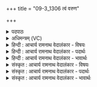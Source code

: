 +++
title = "09-3_1306 त्वं वरुण"

+++
<details><summary>पदपाठः</summary>

त्वम्। व꣡रु꣢꣯णः। उ꣣त꣢। मि꣣त्रः꣢। मि꣣। त्रः꣢। अ꣣ग्ने। त्वा꣢म्। व꣣र्धन्ति। मति꣡भिः꣢। व꣡सि꣢꣯ष्ठाः। त्वे꣢꣯। इ꣢ति। व꣡सु꣢꣯। सु꣣षणना꣡नि꣢। सु꣣। सनना꣡नि꣢। स꣣न्तु। यूय꣢म्। पा꣣त। स्वस्ति꣡भिः꣢। सु꣣। अस्ति꣡भिः꣢। स꣡दा꣢꣯। नः। १३०६।
</details>

<details><summary>अधिमन्त्रम् (VC)</summary>

- अग्निः
- वसिष्ठो मैत्रावरुणिः
- त्रिष्टुप्
- धैवतः
</details>

<details><summary>हिन्दी : आचार्य रामनाथ वेदालंकार - विषयः</summary>

अगले मन्त्र में परमात्मा की स्तुति करते हुए उससे प्रार्थना की गयी है।
</details>

<details><summary>हिन्दी : आचार्य रामनाथ वेदालंकार - पदार्थः</summary>

पदार्थान्वय -  हे (अग्ने) अग्रनायक परमात्मन् ! (त्वम्) आप (वरुणः) पापों के निवारक (उत) और (मित्रः) विपत्ति से बचानेवाले मित्र हो। (वसिष्ठाः) अतिशय विद्या के ऐश्वर्य से युक्त विद्वान् उपासक लोग (मतिभिः) स्तुतियों से (त्वाम्) आपको (वर्धन्ति) बढ़ाते हैं,अर्थात् जन-जन में प्रसारित करते हैं। (त्वे) आपमें विद्यमान (वसु) ऐश्वर्य (सुषणनानि) सुप्राप्य (सन्तु) होवें। (यूयम्) आप (स्वस्तिभिः) योग-क्षेमों द्वारा (सदा) हमेशा (नः) हमारी (पात) रक्षा करते रहो ॥३॥
</details>

<details><summary>हिन्दी : आचार्य रामनाथ वेदालंकार - भावार्थः</summary>

भावार्थ -  जो कुछ भी ऐश्वर्य हमारे हाथ में है,वह सब परमात्मा द्वारा प्रदत्त ही है ॥३॥
</details>

<details><summary>संस्कृत : आचार्य रामनाथ वेदालंकार - विषयः</summary>

अथ परमात्मानं स्तुवन् तं प्रार्थयते।
</details>

<details><summary>संस्कृत : आचार्य रामनाथ वेदालंकार - पदार्थः</summary>

पदार्थान्वय -  हे (अग्ने) अग्रनायक परमात्मन् ! (त्वम्,वरुणः) पापानां निवारकः (उत) अपि च (मित्रः) मरणात् त्राता सुहृत् असि। (वसिष्ठाः) अतिशयेन विद्यैश्वर्ययुक्ताः विद्वांसः उपासकाः (मतिभिः) स्तुतिभिः (त्वाम्) परमात्मानम् (वर्धन्ति) वर्धयन्ति,जने जने प्रसारयन्तीत्यर्थः। (त्वे) त्वयि विद्यमानानि (वसु) वसूनि ऐश्वर्याणि (सुषणनानि) सुसम्भजनानि (सन्तु) भवन्तु। (यूयम्)[आदरार्थम् बहुवचनम्।] (स्वस्तिभिः) योगक्षेमैः (सदा) नित्यम् (नः) अस्मान् (पात) रक्षत ॥३॥२
</details>

<details><summary>संस्कृत : आचार्य रामनाथ वेदालंकार - भावार्थः</summary>

भावार्थ -  यत्किञ्चिदप्यैश्वर्यमस्मद्धस्तगतं विद्यते तत्सर्वं परमात्मप्रदत्तमेव ॥३॥
</details>